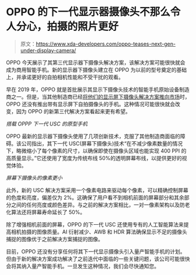 # OPPO 的下一代显示器摄像头不那么令人分心，拍摄的照片更好

> 原文：<https://www.xda-developers.com/oppo-teases-next-gen-under-display-camera/>

OPPO 今天展示了其第三代显示器下摄像头解决方案，该解决方案可能很快就会成为商用智能手机。新的显示器下摄像头建立在 OPPO 为以前的型号奠定的基础上，并承诺更好的自拍相机性能和不受干扰的观看。

早在 2019 年，OPPO 就是首批展示其显示下摄像头技术的智能手机原始设备制造商之一。但是，当其他制造商已经[将他们的显示屏下摄像头解决方案推向市场](https://www.xda-developers.com/zte-axon-30-launched-with-new-under-display-camera/)时，OPPO 还没有推出带有显示屏下自拍摄像头的手机。这种情况可能很快就会改变，因为 OPPO 的新第三代解决方案看起来更有希望。

*搭载 OPPP 下一代 USC 的原型手机*

OPPO 最新的显示器下摄像头使用了几项创新技术，克服了其他制造商面临的障碍。该公司指出，其下一代 USC(屏幕下摄像头)技术“在不减少像素数量的情况下，略微缩小了每个像素的尺寸，以确保即使在摄像头区域也能实现 400 PPI 的高质量显示。”它还使用了宽度为传统布线 50%的透明屏幕布线，以提供更好的视觉体验。

*屏幕下摄像头的像素更小*

此外，新的 USC 解决方案采用一个像素电路来驱动每个像素，可以精确控制屏幕的色度和亮度，偏差仅为 2%。这确保了用户看不到相机前面的屏幕部分和其余部分之间的任何亮度或颜色差异。与之前的解决方案相比，一对一像素架构以及防老化算法还将屏幕寿命延长了 50%。

除了增强相机前面的屏幕，OPPO 的下一代 USC 还使用专有的人工智能算法来提高相机拍摄的图像质量。AI 衍射减少、AWB 和 HDR 算法确保显示不足的摄像头捕捉的图像优于之前解决方案捕捉的图像。

目前，OPPO 还没有分享任何将其下一代显示摄像头引入量产智能手机的计划。但由于新的解决方案成功解决了之前迭代中面临的一些关键问题，该公司可能很快会将其纳入量产智能手机。一旦发生这种情况，我们会尽快通知您。